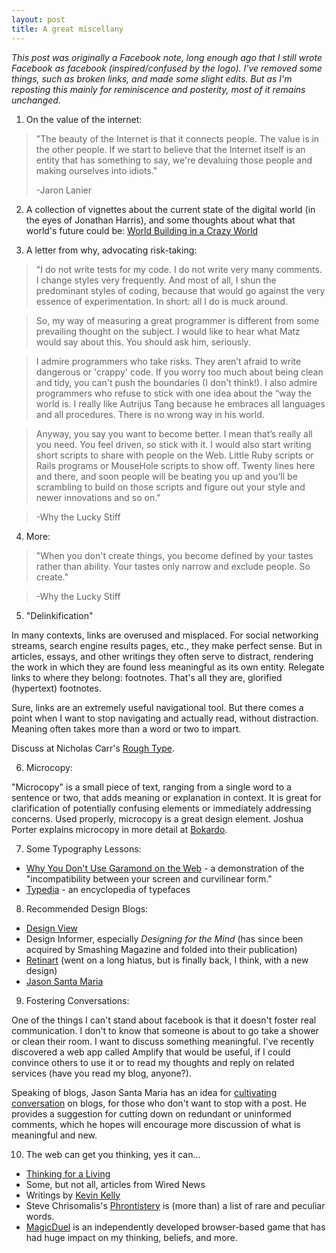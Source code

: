 ```yaml
---
layout: post
title: A great miscellany
---
```


*This post was originally a Facebook note, long enough ago that I still wrote Facebook as facebook (inspired/confused by the logo).  I've removed some things, such as broken links, and made some slight edits.  But as I'm reposting this mainly for reminiscence and posterity, most of it remains unchanged.*

1) On the value of the internet:
 
>"The beauty of the Internet is that it connects people. The value is in the other people. If we start to believe that the Internet itself is an entity that has something to say, we're devaluing those people and making ourselves into idiots."
>
> -Jaron Lanier
 
2) A collection of vignettes about the current state of the digital world (in the eyes of Jonathan Harris), and some thoughts about what that world's future could be: [World Building in a Crazy World](http://www.number27.org/worldbuilding.html)
 
3) A letter from why, advocating risk-taking:
 
> "I do not write tests for my code. I do not write very many comments. I change styles very frequently. And most of all, I shun the predominant styles of coding, because that would go against the very essence of experimentation. In short: all I do is muck around.
 
> So, my way of measuring a great programmer is different from some prevailing thought on the subject. I would like to hear what Matz would say about this. You should ask him, seriously.
 
> I admire programmers who take risks. They aren’t afraid to write dangerous or 'crappy' code. If you worry too much about being clean and tidy, you can't push the boundaries (I don't think!). I also admire programmers who refuse to stick with one idea about the “way the world is. I really like Autrijus Tang because he embraces all languages and all procedures. There is no wrong way in his world.
 
> Anyway, you say you want to become better. I mean that’s really all you need. You feel driven, so stick with it. I would also start writing short scripts to share with people on the Web. Little Ruby scripts or Rails programs or MouseHole scripts to show off. Twenty lines here and there, and soon people will be beating you up and you’ll be scrambling to build on those scripts and figure out your style and newer innovations and so on."
 
> -Why the Lucky Stiff
 
4) More:

> "When you don't create things, you become defined by your tastes rather than ability. Your tastes only narrow and exclude people. So create."
 
> -Why the Lucky Stiff
 
5) "Delinkification"
 
In many contexts, links are overused and misplaced. For social networking streams, search engine results pages, etc., they make perfect sense. But in articles, essays, and other writings they often serve to distract, rendering the work in which they are found less meaningful as its own entity. Relegate links to where they belong: footnotes. That's all they are, glorified (hypertext) footnotes.
 
Sure, links are an extremely useful navigational tool. But there comes a point when I want to stop navigating and actually read, without distraction. Meaning often takes more than a word or two to impart.
 
Discuss at Nicholas Carr's [Rough Type](http://www.roughtype.com/?p=1378).
 
6) Microcopy:
 
"Microcopy" is a small piece of text, ranging from a single word to a sentence or two, that adds meaning or explanation in context. It is great for clarification of potentially confusing elements or immediately addressing concerns. Used properly, microcopy is a great design element. Joshua Porter explains microcopy in more detail at [Bokardo](http://bokardo.com/archives/writing-microcopy/).
 
7) Some Typography Lessons:
 
- [Why You Don't Use Garamond on the Web](http://kadavy.net/blog/posts/design-for-hackers-why-you-dont-use-garamond-on-the-web/) - a demonstration of the "incompatibility between your screen and curvilinear form."
- [Typedia](http://typedia.com/) - an encyclopedia of typefaces

8) Recommended Design Blogs:
 
- [Design View](http://andyrutledge.com/design-view.php)
- Design Informer, especially *Designing for the Mind*  (has since been acquired by Smashing Magazine and folded into their publication)
- [Retinart](http://retinart.net/) (went on a long hiatus, but is finally back, I think, with a new design)
- [Jason Santa Maria](http://jasonsantamaria.com/)

9) Fostering Conversations:
 
One of the things I can't stand about facebook is that it doesn't foster real communication.  I don't to know that someone is about to go take a shower or clean their room.  I want to discuss something meaningful.  I've recently discovered a web app called Amplify that would be useful, if I could convince others to use it or to read my thoughts and reply on related services (have you read my blog, anyone?).
 
Speaking of blogs, Jason Santa Maria has an idea for [cultivating conversation](http://v4.jasonsantamaria.com/articles/cultivating-conversations/) on blogs, for those who don't want to stop with a post.  He provides a suggestion for cutting down on redundant or uninformed comments, which he hopes will encourage more discussion of what is meaningful and new.
 
10) The web can get you thinking, yes it can...

- [Thinking for a Living](http://www.thinkingforaliving.org/)
- Some, but not all, articles from Wired News
- Writings by [Kevin Kelly](http://www.kk.org/)
- Steve Chrisomalis's [Phrontistery](http://phrontistery.info/) is (more than) a list of rare and peculiar words.
- [MagicDuel](http://magicduel.com/register/register.php?refererID=39390 ) is an independently developed browser-based game that has had huge impact on my thinking, beliefs, and more. 
